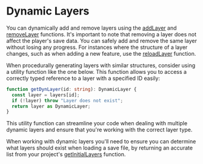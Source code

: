 # Dynamic Layers

You can dynamically add and remove layers using the [addLayer](/api/modules/game/layers#addlayer) and [removeLayer](/api/modules/game/layers#removelayer) functions. It's important to note that removing a layer does not affect the player's save data. You can safely add and remove the same layer without losing any progress. For instances where the structure of a layer changes, such as when adding a new feature, use the [reloadLayer](/api/modules/game/layers#reloadlayer) function.

When procedurally generating layers with similar structures, consider using a utility function like the one below. This function allows you to access a correctly typed reference to a layer with a specified ID easily:

```ts
function getDynLayer(id: string): DynamicLayer {
  const layer = layers[id];
  if (!layer) throw "Layer does not exist";
  return layer as DynamicLayer;
}
```

This utility function can streamline your code when dealing with multiple dynamic layers and ensure that you're working with the correct layer type.

When working with dynamic layers you'll need to ensure you can determine what layers should exist when loading a save file, by returning an accurate list from your project's [getInitialLayers](/api/modules/data/projEntry#getinitiallayers) function.
